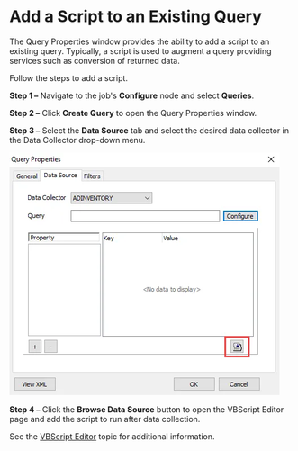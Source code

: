 # Add a Script to an Existing Query

The Query Properties window provides the ability to add a script to an existing query. Typically, a
script is used to augment a query providing services such as conversion of returned data.

Follow the steps to add a script.

**Step 1 –** Navigate to the job's **Configure** node and select **Queries**.

**Step 2 –** Click **Create Query** to open the Query Properties window.

**Step 3 –** Select the **Data Source** tab and select the desired data collector in the Data
Collector drop-down menu.

![Query Properties window](../../../../../static/img/product_docs/accessanalyzer/admin/datacollector/script/querypropertiesexisting.webp)

**Step 4 –** Click the **Browse Data Source** button to open the VBScript Editor page and add the
script to run after data collection.

See the [VBScript Editor](editor.md) topic for additional information.
